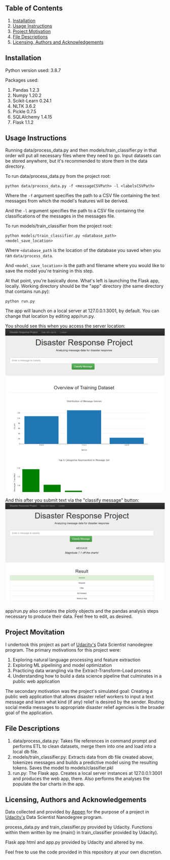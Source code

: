 ## Table of Contents

1. [Installation](#installation)
2. [Usage Instructions](#instructions)
3. [Project Motivation](#motivation)
4. [File Descriptions](#files)
5. [Licensing, Authors and Acknowledgements](#licensing)

## Installation <a name="installation"></a>
Python version used: 3.8.7

Packages used:
1. Pandas 1.2.3
2. Numpy 1.20.2
3. Scikit-Learn 0.24.1
4. NLTK 3.6.2
5. Pickle 0.7.5
6. SQLAlchemy 1.4.15
7. Flask 1.1.2

## Usage Instructions <a name="instructions"></a>

Running data/process_data.py and then models/train_classifier.py in that order will put all necessary files where they need to go. Input datasets can be stored anywhere, but it's recommended to store them in the data directory.

To run data/process_data.py from the project root:
```
python data/process_data.py -f <messageCSVPath> -l <labelsCSVPath>
```
Where the `-f` argument specifies the path to a CSV file containing the text messages from which the model's features will be derived.

And the `-l` argument specifies the path to a CSV file containng the classifications of the messages in the messages file.

To run models/train_classifier from the project root:
```
python models/train_classifier.py <database_path> <model_save_location>
```

Where `<database_path` is the location of the database you saved when you ran `data/process_data`.

And `<model_save_location>` is the path and filename where you would like to save the model you're training in this step.

At that point, you're basically done. What's left is launching the Flask app, locally. Working directory should be the "app" directory (the same directory that contains run.py):
```
python run.py
```
The app will launch on a local server at 127.0.0.1:3001, by default. You can change that location by editing app/run.py.

You should see this when you access the server location:
![Home Screenshot](https://github.com/rmkeeler/udacity-project-disaster-alerts/blob/master/screenshots/app_home.png)

And this after you submit text via the "classify message" button:
![Classification Screenshot](https://github.com/rmkeeler/udacity-project-disaster-alerts/blob/master/screenshots/app_classification.png)

app/run.py also contains the plotly objects and the pandas analysis steps necessary to produce their data. Feel free to edit, as desired.

## Project Movitation <a name="motivation"></a>

I undertook this project as part of [Udacity's](https://www.udacity.com) Data Scientist nanodegree program. The primary motivations for this project were:

1. Exploring natural language processing and feature extraction
2. Exploring ML pipelining and model optimization
3. Practicing data wrangling via the Extract-Transform-Load process
4. Understanding how to build a data science pipeline that culminates in a public web application

The secondary motivation was the project's simulated goal: Creating a public web application that allows disaster relief workers to input a text message and learn what kind (if any) relief is desired by the sender. Routing social media messages to appropriate disaster relief agencies is the broader goal of the application.

## File Descriptions <a name="files"></a>

1. data/process_data.py: Takes file references in command prompt and performs ETL to clean datasets, merge them into one and load into a local db file.
2. models/train_classifier.py: Extracts data from db file created above, tokenizes messages and builds a predictive model using the resulting tokens. Saves the model to models/classifier.pkl
3. run.py: The Flask app. Creates a local server instances at 127.0.0.1:3001 and produces the web app, there. Also performs the analyses the populate the bar charts in the app.

## Licensing, Authors and Acknowledgements <a name="licensing"></a>

Data collected and provided by [Appen](https://appen.com) for the purpose of a project in [Udacity's](https://www.udacity.com) Data Scientist Nanodegree program.

process_data.py and train_classifier.py provided by Udacity. Functions within them written by me (main() in train_classifier provided by Udacity).

Flask app html and app.py provided by Udacity and altered by me.

Feel free to use the code provided in this repository at your own discretion.
